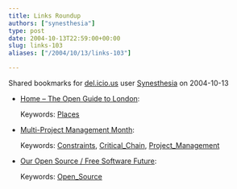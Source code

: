 ```yaml
---
title: Links Roundup
authors: ["synesthesia"]
type: post
date: 2004-10-13T22:59:00+00:00
slug: links-103 
aliases: ["/2004/10/13/links-103"]

---
```

Shared bookmarks for [del.icio.us][1] user  [Synesthesia][2] on 2004-10-13

  * [Home &#8211; The Open Guide to London][3]:
   
    Keywords: [Places][4]
  * [Multi-Project Management Month][5]:
   
    Keywords: [Constraints][6], [Critical_Chain][7], [Project_Management][8]
  * [Our Open Source / Free Software Future][9]:
   
    Keywords: [Open_Source][10]

 [1]: https://del.icio.us/
 [2]: https://del.icio.us/synesthesia
 [3]: https://london.openguides.org/ "https://london.openguides.org/"
 [4]: https://del.icio.us/synesthesia/Places
 [5]: https://www.focusedperformance.com/2004_09_01_blarch.html#109591028808630160 "https://www.focusedperformance.com/2004_09_01_blarch.html#109591028808630160"
 [6]: https://del.icio.us/synesthesia/Constraints
 [7]: https://del.icio.us/synesthesia/Critical_Chain
 [8]: https://del.icio.us/synesthesia/Project_Management
 [9]: https://yoderdev.com/oss-future.html "https://yoderdev.com/oss-future.html"
 [10]: https://del.icio.us/synesthesia/Open_Source